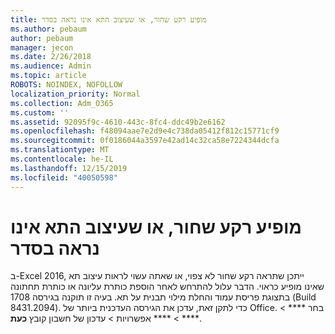 ```yaml
---
title: מופיע רקע שחור, או שעיצוב התא אינו נראה בסדר
ms.author: pebaum
author: pebaum
manager: jecon
ms.date: 2/26/2018
ms.audience: Admin
ms.topic: article
ROBOTS: NOINDEX, NOFOLLOW
localization_priority: Normal
ms.collection: Adm_O365
ms.custom: ''
ms.assetid: 92095f9c-4610-443c-8fc4-ddc49b2e6162
ms.openlocfilehash: f48094aae7e2d9e4c738da05412f812c15771cf9
ms.sourcegitcommit: 0f0186044a3597e42ad14c32ca58e7224344dcfa
ms.translationtype: MT
ms.contentlocale: he-IL
ms.lasthandoff: 12/15/2019
ms.locfileid: "40050598"
---
```

# <a name="a-black-background-appears-or-cell-formatting-doesnt-look-right"></a>מופיע רקע שחור, או שעיצוב התא אינו נראה בסדר

ב-Excel 2016, ייתכן שתראה רקע שחור לא צפוי, או שאתה עשוי לראות עיצוב תא שאינו מופיע כראוי. הדבר עלול להתרחש לאחר הוספת כותרת עליונה או כותרת תחתונה בתצוגת פריסת עמוד והחלת מילוי תבנית על תא. בעיה זו תוקנה בגירסה 1708 (Build 8431.2094). כדי לתקן זאת, עדכן את הגירסה העדכנית ביותר של Office. בחר **** \> **** \> **** אפשרויות \> עדכון של חשבון קובץ **כעת**.
  

